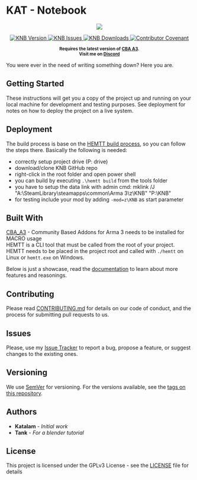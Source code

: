 # KAT - Notebook

<p align="center">
    <img src="https://github.com/Katalam/KNB/blob/master/logo.png">
</p>

<p align="center">
    <a href="https://github.com/Katalam/KNB/releases/latest">
        <img src="https://img.shields.io/badge/Version-0.0.1-blue.svg?style=flat-square" alt="KNB Version">
    </a>
    <a href="https://github.com/Katalam/KNB/issues">
        <img src="https://img.shields.io/github/issues-raw/Katalam/KNB.svg?style=flat-square&label=Issues" alt="KNB Issues">
    </a>
    <a href="https://github.com/Katalam/KNB/releases">
        <img src="https://img.shields.io/github/downloads/Katalam/KNB/total.svg?style=flat-square&label=Downloads" alt="KNB Downloads">
    </a>
    <a href="CONTRIBUTING.md">
        <img src="https://img.shields.io/badge/Contributor%20Covenant-v1.4%20adopted-ff69b4.svg" alt="Contributor Covenant">
    </a>
</p>

<p align="center">
    <sup><strong>Requires the latest version of <a href="https://github.com/CBATeam/CBA_A3/releases">CBA A3</a>.<br/>
    Visit me on <a href="https://discord.gg/HbA93HK">Discord</a></strong></sup>
</p>

You were ever in the need of writing something down? Here you are.

## Getting Started

These instructions will get you a copy of the project up and running on your local machine for development and testing purposes. See deployment for notes on how to deploy the project on a live system.

## Deployment

The build process is base on the [HEMTT build process](https://synixebrett.github.io/HEMTT/#/), so you can follow the steps there. Basically the following is needed:
+ correctly setup project drive (P: drive)
+ download/clone KNB GitHub repo
+ right-click in the root folder and open power shell
+ you can build by executing ```.\hemtt build``` from the tools folder
+ you have to setup the data link with admin cmd: mklink /J "A:\SteamLibrary\steamapps\common\Arma 3\z\KNB" "P:\KNB"
+ for testing include your mod by adding ```-mod=z\KNB``` as start parameter

## Built With

[CBA_A3](https://github.com/CBATeam/CBA_A3) - Community Based Addons for Arma 3 needs to be installed for MACRO usage<br/>
HEMTT is a CLI tool that must be called from the root of your project. HEMTT needs to be placed in the project root and called with `./hemtt` on Linux or `hemtt.exe` on Windows.

Below is just a showcase, read the [documentation](https://synixebrett.github.io/HEMTT) to learn about more features and reasonings.

## Contributing

Please read [CONTRIBUTING.md](CONTRIBUTING.md) for details on our code of conduct, and the process for submitting pull requests to us.

## Issues

Please, use my [Issue Tracker](https://github.com/Katalam/KNB/issues) to report a bug, propose a feature, or suggest changes to the existing ones.

## Versioning

We use [SemVer](http://semver.org/) for versioning. For the versions available, see the [tags on this repository](https://github.com/Katalam/KNB/tags).

## Authors

- **Katalam** - *Initial work*
- **Tank** - *For a blender tutorial*

<!---
See also the list of [contributors](https://github.com/your/project/contributors) who participated in this project.
-->

## License

This project is licensed under the GPLv3 License - see the [LICENSE](LICENSE) file for details
